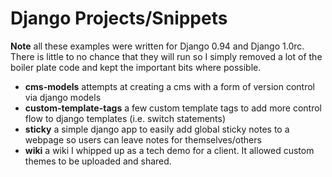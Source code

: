 # Django Projects/Snippets

**Note** all these examples were written for Django 0.94 and Django 1.0rc.  There is little to no chance that they will run so I simply 
removed a lot of the boiler plate code and kept the important bits where possible.

 * **cms-models** attempts at creating a cms with a form of version control via django models
 * **custom-template-tags** a few custom template tags to add more control flow to django templates (i.e. switch statements)
 * **sticky** a simple django app to easily add global sticky notes to a webpage so users can leave notes for themselves/others
 * **wiki** a wiki I whipped up as a tech demo for a client.  It allowed custom themes to be uploaded and shared.
